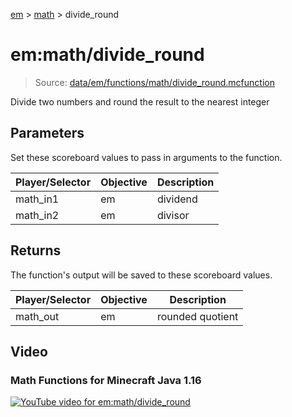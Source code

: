[em](../../em.md) > [math](../math.md) > divide_round

# em:math/divide_round

> Source: [data/em/functions/math/divide_round.mcfunction](../../../data/em/functions/math/divide_round.mcfunction)

Divide two numbers and round the result to the nearest integer

## Parameters

Set these scoreboard values to pass in arguments to the function.

| Player/Selector | Objective | Description |
| --------------- | --------- | ----------- |
| math_in1        | em        | dividend    |
| math_in2        | em        | divisor     |

## Returns

The function's output will be saved to these scoreboard values.

| Player/Selector | Objective | Description      |
| --------------- | --------- | ---------------- |
| math_out        | em        | rounded quotient |

## Video

### Math Functions for Minecraft Java 1.16

[![YouTube video for em:math/divide_round](https://i3.ytimg.com/vi/gDObl5lCF1w/maxresdefault.jpg)](https://www.youtube.com/watch?v=gDObl5lCF1w)
